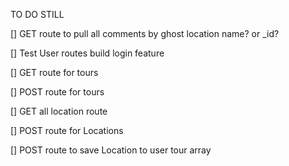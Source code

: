 TO DO STILL

[] GET route to pull all comments by ghost location name? or \_id?

[] Test User routes build login feature

[] GET route for tours

[] POST route for tours

[] GET all location route

[] POST route for Locations

[] POST route to save Location to user tour array
